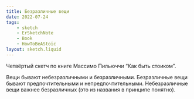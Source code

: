 ```yaml
---
title: Безразличные вещи
date: 2022-07-24
tags:
    - sketch
    - ErSketchNote
    - Book
    - HowToBeAStoic
layout: sketch.liquid
---
```


Четвёртый скетч по книге Массимо Пильюччи “Как быть стоиком”.

Вещи бывают небезразличными и безразличными. Безразличные вещи бывают предпочтительными и непредпочтительными. Небезразличные вещи важнее безразличных (это из названия в принципе понятно).
